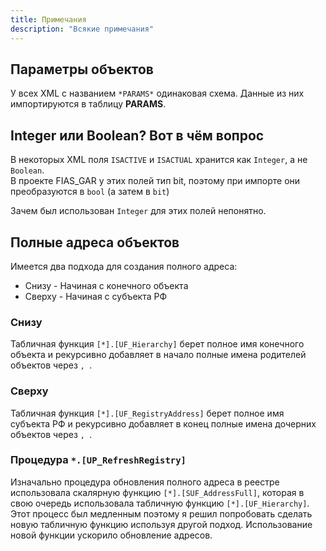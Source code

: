 ```yaml
---
title: Примечания
description: "Всякие примечания"
---
```


## Параметры объектов

У всех XML с названием `*PARAMS*` одинаковая схема. Данные из них импортируются в таблицу **PARAMS**.

## Integer или Boolean? Вот в чём вопрос

В некоторых XML поля `ISACTIVE` и `ISACTUAL` хранится как `Integer`, а не `Boolean`.  
В проекте FIAS_GAR у этих полей тип bit, поэтому при импорте они преобразуются в `bool` (а затем в `bit`)

Зачем был использован `Integer` для этих полей непонятно.

## Полные адреса объектов

Имеется два подхода для создания полного адреса:

* Снизу - Начиная с конечного объекта
* Сверху - Начиная с субъекта РФ

### Снизу

Табличная функция `[*].[UF_Hierarchy]` берет полное имя конечного объекта и рекурсивно добавляет в начало полные имена родителей объектов через `, `.

### Сверху

Табличная функция `[*].[UF_RegistryAddress]` берет полное имя субъекта РФ и рекурсивно добавляет в конец полные имена дочерних объектов через `, `.

### Процедура `*.[UP_RefreshRegistry]`

Изначально процедура обновления полного адреса в реестре использовала скалярную функцию `[*].[SUF_AddressFull]`, которая в свою очередь использовала табличную функцию `[*].[UF_Hierarchy]`. Этот процесс был медленным поэтому я решил попробовать сделать новую табличную функцию используя другой подход. Использование новой функции ускорило обновление адресов.
